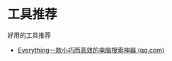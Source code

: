 # 工具推荐

好用的工具推荐

- [Everything一款小巧而高效的电脑搜索神器 (qq.com)](https://mp.weixin.qq.com/s?__biz=MzIxMTUzNzM5Ng==&mid=2247505136&idx=3&sn=4ed2f44788b440f8f42256f5e5c24fc8&chksm=962c845b9e211692473df75d9882588285dff212b20ef3fa03b8425d0dddf42d776ab9747d40&scene=126&sessionid=1726103177#rd)